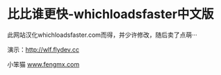 比比谁更快-whichloadsfaster中文版
========================

此网站汉化whichloadsfaster.com而得，并少许修改，随后卖了点萌···

演示：http://wlf.flydev.cc

小笨猫
www.fengmx.com
